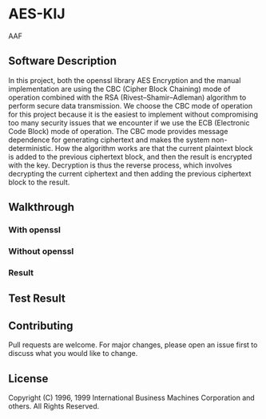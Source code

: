 # AES-KIJ
AAF
## Software Description
In this project, both the openssl library AES Encryption and the manual implementation are using the CBC (Cipher Block Chaining) mode of operation combined with the RSA (Rivest–Shamir–Adleman) algorithm to perform secure data transmission. 
We choose the CBC mode of operation for this project because it is the easiest to implement without compromising too many security issues that we encounter if we use the ECB (Electronic Code Block) mode of operation. The CBC mode provides message dependence for generating ciphertext and makes the system non-deterministic. How the algorithm works are that the current plaintext block is added to the previous ciphertext block, and then the result is encrypted with the key. Decryption is thus the reverse process, which involves decrypting the current ciphertext and then adding the previous ciphertext block to the result.<br/>

## Walkthrough
### With openssl

### Without openssl

### Result


## Test Result

## Contributing
Pull requests are welcome. For major changes, please open an issue first to discuss what you would like to change.

## License
Copyright (C) 1996, 1999 International Business Machines Corporation and others. All Rights Reserved.
